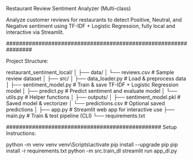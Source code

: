 
Restaurant Review Sentiment Analyzer (Multi-class)

Analyze customer reviews for restaurants to detect Positive, Neutral, and Negative sentiment using TF-IDF + Logistic Regression, fully local and interactive via Streamlit.

################################################################

Project Structure:

restaurant_sentiment_local/
│
├── data/
│   └── reviews.csv             # Sample review dataset
│
├── src/
│   ├── data_loader.py          # Load & preprocess data
│   ├── sentiment_model.py      # Train & save TF-IDF + Logistic Regression model
│   ├── predict.py              # Predict sentiment and evaluate model
│   └── utils.py                # Helper functions
│
├── outputs/
│   ├── sentiment_model.pkl     # Saved model & vectorizer
│   └── predictions.csv         # Optional saved predictions
│
├── app.py                      # Streamlit web app for interactive use
├── main.py                     # Train & test pipeline (CLI)
└── requirements.txt



################################################
Setup Instructions:

python -m venv venv
venv\Scripts\activate
pip install --upgrade pip
pip install -r requirements.txt
python -m src.train_dl
streamlit run app_dl.py
